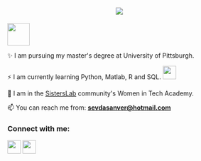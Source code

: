 
<h1 align="center">
  <a href="https://git.io/typing-svg">
    <img src="https://readme-typing-svg.herokuapp.com/?lines=Hi there!;I+am+Sevda+Sanver.&center=true&size=25">
  </a>
  
</h1>

<img src="https://media.giphy.com/media/VgCDAzcKvsR6OM0uWg/giphy.gif" width="50"> 
 
✨ I am pursuing my master's degree at University of Pittsburgh.

 ⚡ I am currently learning Python, Matlab, R and SQL. <img src="https://media.giphy.com/media/WUlplcMpOCEmTGBtBW/giphy.gif" width="30"> 

 🔭 I am in the <a href="https://sisterslab.co/">SistersLab</a> community's Women in Tech Academy.<br>

 📫 You can reach me from: **sevdasanver@hotmail.com**
 
<p align="center">
<h3 align="left">Connect with me:</h3>
<p align="left">
<a href="https://medium.com/@sevdasanver" target="blank"><img align="center" src="https://raw.githubusercontent.com/rahuldkjain/github-profile-readme-generator/master/src/images/icons/Social/medium.svg" height="30" width="30" /></a>
<a href="https://www.linkedin.com/in/sevda-%C5%9Fanver-594810ab/" target="blank"><img align="center" src="https://raw.githubusercontent.com/rahuldkjain/github-profile-readme-generator/master/src/images/icons/Social/linked-in-alt.svg" height="30" width="30" /></a>

</p>

 

<!--
<img src="https://media.giphy.com/media/VgCDAzcKvsR6OM0uWg/giphy.gif" width="50"> 

<h1 align="center">
  <a href="https://git.io/typing-svg">
    <img src="https://readme-typing-svg.herokuapp.com/?lines=Hello!;I+am+Sevda+Sanver&center=true&size=25">
  </a>
</h1>

**sevdasanver/sevdasanver** is a ✨ _special_ ✨ repository because its `README.md` (this file) appears on your GitHub profile.

Here are some ideas to get you started:

- 🔭 I’m currently working on ...
- 🌱 
- 👯 I’m looking to collaborate on ...
- 🤔 I’m looking for help with ...
- 💬 Ask me about ...
- 📫 How to reach me: ...
- 😄 Pronouns: ...
- ⚡ Fun fact: ...
<a href="https://discord.gg/sevda#8165" target="blank" rel=”noopener”><img align="center" src="https://seeklogo.com/images/D/discord-logo-134E148657-seeklogo.com.png" alt="3kGnYm6" height="30" width="26" /></a>
-->

